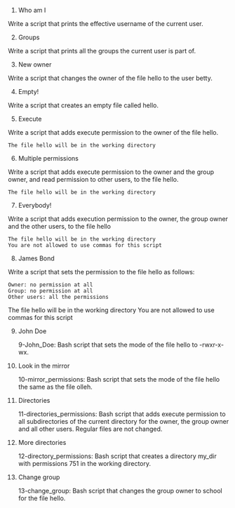 1. Who am I 

Write a script that prints the effective username of the current user.

2. Groups 

Write a script that prints all the groups the current user is part of.

3. New owner 

Write a script that changes the owner of the file hello to the user betty.

4. Empty! 

Write a script that creates an empty file called hello.

5. Execute

Write a script that adds execute permission to the owner of the file hello.

    The file hello will be in the working directory

6. Multiple permissions 

Write a script that adds execute permission to the owner and the group owner, and read permission to other users, to the file hello.

    The file hello will be in the working directory

7. Everybody!

Write a script that adds execution permission to the owner, the group owner and the other users, to the file hello

    The file hello will be in the working directory
    You are not allowed to use commas for this script

8. James Bond

Write a script that sets the permission to the file hello as follows:

    Owner: no permission at all
    Group: no permission at all
    Other users: all the permissions

The file hello will be in the working directory You are not allowed to use commas for this script

9. John Doe

    9-John_Doe: Bash script that sets the mode of the file hello to -rwxr-x-wx.

10. Look in the mirror

    10-mirror_permissions: Bash script that sets the mode of the file hello the same as the file olleh.

11. Directories

    11-directories_permissions: Bash script that adds execute permission to all subdirectories of the current directory for the owner, the group owner and all other users. Regular files are not changed.

12. More directories

    12-directory_permissions: Bash script that creates a directory my_dir with permissions 751 in the working directory.

13. Change group

    13-change_group: Bash script that changes the group owner to school for the file hello.

